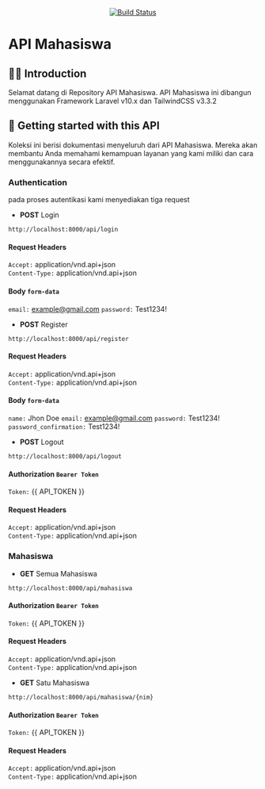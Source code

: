 <!-- <p align="center"><a href="#" target="_blank"><img src="=" width="400" alt="Logo"></a></p> -->

<p align="center">
<a href="https://github.com/Atikahnfh/Tugas_PI"><img src="https://img.shields.io/cirrus/github/Atikahnfh/Tubes_PI?label=test&logo=github" alt="Build Status"></a>
</p>

# API Mahasiswa

## 👋🏻 Introduction
Selamat datang di Repository API Mahasiswa. API Mahasiswa ini dibangun menggunakan Framework Laravel v10.x dan TailwindCSS v3.3.2

## 🚀 Getting started with this API
Koleksi ini berisi dokumentasi menyeluruh dari API Mahasiswa. Mereka akan membantu Anda memahami kemampuan layanan yang kami miliki dan cara menggunakannya secara efektif.

### Authentication
pada proses autentikasi kami menyediakan tiga request

- **POST** Login
``` url
http://localhost:8000/api/login
```
   #### Request Headers
   `Accept:` application/vnd.api+json  
   `Content-Type:` application/vnd.api+json  
   #### Body `form-data`
   `email:` example@gmail.com
   `password:` Test1234!
   
- **POST** Register
``` url
http://localhost:8000/api/register
```
   #### Request Headers
   `Accept:` application/vnd.api+json  
   `Content-Type:` application/vnd.api+json  
   #### Body `form-data`
   `name:` Jhon Doe
   `email:` example@gmail.com
   `password:` Test1234!
   `password_confirmation:` Test1234!
   
 - **POST** Logout
``` url
http://localhost:8000/api/logout
```
   #### Authorization `Bearer Token`
   `Token:` {{ API_TOKEN }} 
   #### Request Headers
   `Accept:` application/vnd.api+json  
   `Content-Type:` application/vnd.api+json 
  

### Mahasiswa
- **GET** Semua Mahasiswa
``` url
http://localhost:8000/api/mahasiswa
```
   #### Authorization `Bearer Token`
   `Token:` {{ API_TOKEN }} 
   #### Request Headers
   `Accept:` application/vnd.api+json  
   `Content-Type:` application/vnd.api+json
   
- **GET** Satu Mahasiswa
``` url
http://localhost:8000/api/mahasiswa/{nim}
```
   #### Authorization `Bearer Token`
   `Token:` {{ API_TOKEN }} 
   #### Request Headers
   `Accept:` application/vnd.api+json  
   `Content-Type:` application/vnd.api+json

